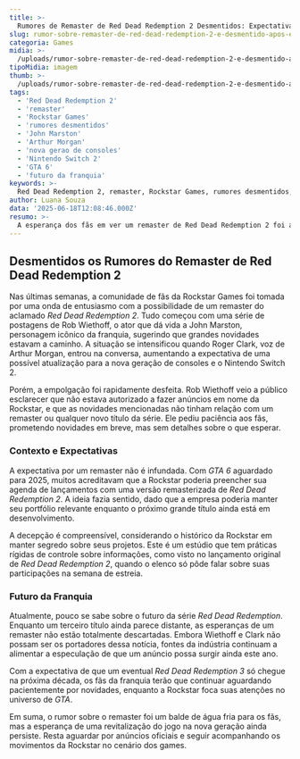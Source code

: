 ```yaml
---
title: >-
  Rumores de Remaster de Red Dead Redemption 2 Desmentidos: Expectativas dos Fãs Frustradas
slug: rumor-sobre-remaster-de-red-dead-redemption-2-e-desmentido-apos-empolgar-fas
categoria: Games
midia: >-
  /uploads/rumor-sobre-remaster-de-red-dead-redemption-2-e-desmentido-apos-empolgar-fas-thumb.webp
tipoMidia: imagem
thumb: >-
  /uploads/rumor-sobre-remaster-de-red-dead-redemption-2-e-desmentido-apos-empolgar-fas-thumb.webp
tags:
  - 'Red Dead Redemption 2'
  - 'remaster'
  - 'Rockstar Games'
  - 'rumores desmentidos'
  - 'John Marston'
  - 'Arthur Morgan'
  - 'nova gerao de consoles'
  - 'Nintendo Switch 2'
  - 'GTA 6'
  - 'futuro da franquia'
keywords: >-
  Red Dead Redemption 2, remaster, Rockstar Games, rumores desmentidos, John Marston, Arthur Morgan, nova geração de consoles, Nintendo Switch 2, GTA 6, futuro da franquia
author: Luana Souza
data: '2025-06-18T12:08:46.000Z'
resumo: >-
  A esperança dos fãs em ver um remaster de Red Dead Redemption 2 foi abalada após declarações dos atores, desmentindo os rumores que agitavam a comunidade gamer. A Rockstar, conhecida por seu sigilo, mantém o mistério sobre futuros lançamentos.
---
```


## Desmentidos os Rumores do Remaster de Red Dead Redemption 2

Nas últimas semanas, a comunidade de fãs da Rockstar Games foi tomada por uma onda de entusiasmo com a possibilidade de um remaster do aclamado _Red Dead Redemption 2_. Tudo começou com uma série de postagens de Rob Wiethoff, o ator que dá vida a John Marston, personagem icônico da franquia, sugerindo que grandes novidades estavam a caminho. A situação se intensificou quando Roger Clark, voz de Arthur Morgan, entrou na conversa, aumentando a expectativa de uma possível atualização para a nova geração de consoles e o Nintendo Switch 2.

Porém, a empolgação foi rapidamente desfeita. Rob Wiethoff veio a público esclarecer que não estava autorizado a fazer anúncios em nome da Rockstar, e que as novidades mencionadas não tinham relação com um remaster ou qualquer novo título da série. Ele pediu paciência aos fãs, prometendo novidades em breve, mas sem detalhes sobre o que esperar.

### Contexto e Expectativas

A expectativa por um remaster não é infundada. Com _GTA 6_ aguardado para 2025, muitos acreditavam que a Rockstar poderia preencher sua agenda de lançamentos com uma versão remasterizada de _Red Dead Redemption 2_. A ideia fazia sentido, dado que a empresa poderia manter seu portfólio relevante enquanto o próximo grande título ainda está em desenvolvimento.

A decepção é compreensível, considerando o histórico da Rockstar em manter segredo sobre seus projetos. Este é um estúdio que tem práticas rígidas de controle sobre informações, como visto no lançamento original de _Red Dead Redemption 2_, quando o elenco só pôde falar sobre suas participações na semana de estreia.

### Futuro da Franquia

Atualmente, pouco se sabe sobre o futuro da série _Red Dead Redemption_. Enquanto um terceiro título ainda parece distante, as esperanças de um remaster não estão totalmente descartadas. Embora Wiethoff e Clark não possam ser os portadores dessa notícia, fontes da indústria continuam a alimentar a especulação de que um anúncio possa surgir ainda este ano.

Com a expectativa de que um eventual _Red Dead Redemption 3_ só chegue na próxima década, os fãs da franquia terão que continuar aguardando pacientemente por novidades, enquanto a Rockstar foca suas atenções no universo de _GTA_.

Em suma, o rumor sobre o remaster foi um balde de água fria para os fãs, mas a esperança de uma revitalização do jogo na nova geração ainda persiste. Resta aguardar por anúncios oficiais e seguir acompanhando os movimentos da Rockstar no cenário dos games.